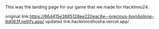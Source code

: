 This was the landing page for our game that we made for HackInno24.


original link:https://66d415e3885128ee220eac6e--precious-bombolone-8d063f.netlify.app/
updated link:hackinnoshosha.vercel.app/
